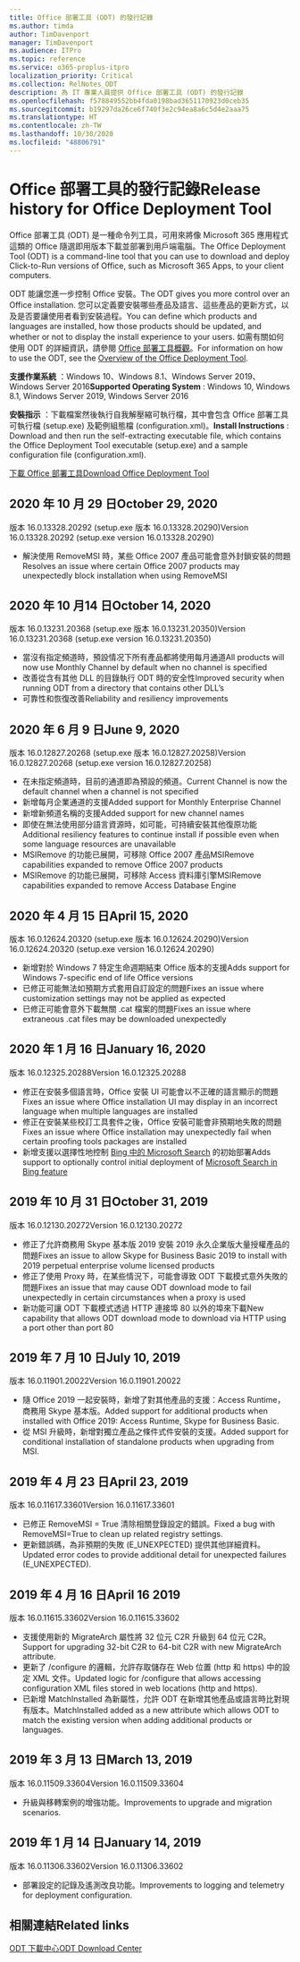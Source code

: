 ```yaml
---
title: Office 部署工具 (ODT) 的發行記錄
ms.author: timda
author: TimDavenport
manager: TimDavenport
ms.audience: ITPro
ms.topic: reference
ms.service: o365-proplus-itpro
localization_priority: Critical
ms.collection: RelNotes_ODT
description: 為 IT 專業人員提供 Office 部署工具 (ODT) 的發行記錄
ms.openlocfilehash: f578849552bb4fda0198bad3651170923d0ceb35
ms.sourcegitcommit: b19297da26ce6f740f3e2c94ea8a6c5d4e2aaa75
ms.translationtype: HT
ms.contentlocale: zh-TW
ms.lasthandoff: 10/30/2020
ms.locfileid: "48806791"
---
```

# <a name="release-history-for-office-deployment-tool"></a><span data-ttu-id="c0013-103">Office 部署工具的發行記錄</span><span class="sxs-lookup"><span data-stu-id="c0013-103">Release history for Office Deployment Tool</span></span>

<span data-ttu-id="c0013-104">Office 部署工具 (ODT) 是一種命令列工具，可用來將像 Microsoft 365 應用程式這類的 Office 隨選即用版本下載並部署到用戶端電腦。</span><span class="sxs-lookup"><span data-stu-id="c0013-104">The Office Deployment Tool (ODT) is a command-line tool that you can use to download and deploy Click-to-Run versions of Office, such as Microsoft 365 Apps, to your client computers.</span></span> 


<span data-ttu-id="c0013-105">ODT 能讓您進一步控制 Office 安裝。</span><span class="sxs-lookup"><span data-stu-id="c0013-105">The ODT gives you more control over an Office installation.</span></span> <span data-ttu-id="c0013-106">您可以定義要安裝哪些產品及語言、這些產品的更新方式，以及是否要讓使用者看到安裝過程。</span><span class="sxs-lookup"><span data-stu-id="c0013-106">You can define which products and languages are installed, how those products should be updated, and whether or not to display the install experience to your users.</span></span> <span data-ttu-id="c0013-107">如需有關如何使用 ODT 的詳細資訊，請參閱 [Office 部署工具概觀](https://docs.microsoft.com/deployoffice/overview-of-the-office-2016-deployment-tool)。</span><span class="sxs-lookup"><span data-stu-id="c0013-107">For information on how to use the ODT, see the [Overview of the Office Deployment Tool](https://docs.microsoft.com/deployoffice/overview-of-the-office-2016-deployment-tool).</span></span>

 <span data-ttu-id="c0013-108">**支援作業系統** ：Windows 10、Windows 8.1、Windows Server 2019、Windows Server 2016</span><span class="sxs-lookup"><span data-stu-id="c0013-108">**Supported Operating System** : Windows 10, Windows 8.1, Windows Server 2019, Windows Server 2016</span></span> 
 
 <span data-ttu-id="c0013-109">**安裝指示** ：下載檔案然後執行自我解壓縮可執行檔，其中會包含 Office 部署工具可執行檔 (setup.exe) 及範例組態檔 (configuration.xml)。</span><span class="sxs-lookup"><span data-stu-id="c0013-109">**Install Instructions** : Download and then run the self-extracting executable file, which contains the Office Deployment Tool executable (setup.exe) and a sample configuration file (configuration.xml).</span></span> 

[<span data-ttu-id="c0013-110">下載 Office 部署工具</span><span class="sxs-lookup"><span data-stu-id="c0013-110">Download Office Deployment Tool</span></span>](https://www.microsoft.com/en-us/download/confirmation.aspx?id=49117)

## <a name="october-29-2020"></a><span data-ttu-id="c0013-111">2020 年 10 月 29 日</span><span class="sxs-lookup"><span data-stu-id="c0013-111">October 29, 2020</span></span>
<span data-ttu-id="c0013-112">版本 16.0.13328.20292 (setup.exe 版本 16.0.13328.20290)</span><span class="sxs-lookup"><span data-stu-id="c0013-112">Version 16.0.13328.20292 (setup.exe version 16.0.13328.20290)</span></span>
- <span data-ttu-id="c0013-113">解決使用 RemoveMSI 時，某些 Office 2007 產品可能會意外封鎖安裝的問題</span><span class="sxs-lookup"><span data-stu-id="c0013-113">Resolves an issue where certain Office 2007 products may unexpectedly block installation when using RemoveMSI</span></span>

## <a name="october-14-2020"></a><span data-ttu-id="c0013-114">2020 年 10 月14 日</span><span class="sxs-lookup"><span data-stu-id="c0013-114">October 14, 2020</span></span>
<span data-ttu-id="c0013-115">版本 16.0.13231.20368 (setup.exe 版本 16.0.13231.20350)</span><span class="sxs-lookup"><span data-stu-id="c0013-115">Version 16.0.13231.20368 (setup.exe version 16.0.13231.20350)</span></span>
- <span data-ttu-id="c0013-116">當沒有指定頻道時，預設情况下所有產品都將使用每月通道</span><span class="sxs-lookup"><span data-stu-id="c0013-116">All products will now use Monthly Channel by default when no channel is specified</span></span>
- <span data-ttu-id="c0013-117">改善從含有其他 DLL 的目錄執行 ODT 時的安全性</span><span class="sxs-lookup"><span data-stu-id="c0013-117">Improved security when running ODT from a directory that contains other DLL’s</span></span>
- <span data-ttu-id="c0013-118">可靠性和恢復改善</span><span class="sxs-lookup"><span data-stu-id="c0013-118">Reliability and resiliency improvements</span></span>

## <a name="june-9-2020"></a><span data-ttu-id="c0013-119">2020 年 6 月 9 日</span><span class="sxs-lookup"><span data-stu-id="c0013-119">June 9, 2020</span></span>

<span data-ttu-id="c0013-120">版本 16.0.12827.20268 (setup.exe 版本 16.0.12827.20258)</span><span class="sxs-lookup"><span data-stu-id="c0013-120">Version 16.0.12827.20268 (setup.exe version 16.0.12827.20258)</span></span>
- <span data-ttu-id="c0013-121">在未指定頻道時，目前的通道即為預設的頻道。</span><span class="sxs-lookup"><span data-stu-id="c0013-121">Current Channel is now the default channel when a channel is not specified</span></span>
- <span data-ttu-id="c0013-122">新增每月企業通道的支援</span><span class="sxs-lookup"><span data-stu-id="c0013-122">Added support for Monthly Enterprise Channel</span></span>
- <span data-ttu-id="c0013-123">新增新頻道名稱的支援</span><span class="sxs-lookup"><span data-stu-id="c0013-123">Added support for new channel names</span></span>
- <span data-ttu-id="c0013-124">即使在無法使用部分語言資源時，如可能，可持續安裝其他復原功能</span><span class="sxs-lookup"><span data-stu-id="c0013-124">Additional resiliency features to continue install if possible even when some language resources are unavailable</span></span>
- <span data-ttu-id="c0013-125">MSIRemove 的功能已展開，可移除 Office 2007 產品</span><span class="sxs-lookup"><span data-stu-id="c0013-125">MSIRemove capabilities expanded to remove Office 2007 products</span></span>
- <span data-ttu-id="c0013-126">MSIRemove 的功能已展開，可移除 Access 資料庫引擎</span><span class="sxs-lookup"><span data-stu-id="c0013-126">MSIRemove capabilities expanded to remove Access Database Engine</span></span> 

## <a name="april-15-2020"></a><span data-ttu-id="c0013-127">2020 年 4 月 15 日</span><span class="sxs-lookup"><span data-stu-id="c0013-127">April 15, 2020</span></span>

<span data-ttu-id="c0013-128">版本 16.0.12624.20320 (setup.exe 版本 16.0.12624.20290)</span><span class="sxs-lookup"><span data-stu-id="c0013-128">Version 16.0.12624.20320 (setup.exe version 16.0.12624.20290)</span></span>
- <span data-ttu-id="c0013-129">新增對於 Windows 7 特定生命週期結束 Office 版本的支援</span><span class="sxs-lookup"><span data-stu-id="c0013-129">Adds support for Windows 7-specific end of life Office versions</span></span>
- <span data-ttu-id="c0013-130">已修正可能無法如預期方式套用自訂設定的問題</span><span class="sxs-lookup"><span data-stu-id="c0013-130">Fixes an issue where customization settings may not be applied as expected</span></span>
- <span data-ttu-id="c0013-131">已修正可能會意外下載無關 .cat 檔案的問題</span><span class="sxs-lookup"><span data-stu-id="c0013-131">Fixes an issue where extraneous .cat files may be downloaded unexpectedly</span></span>

## <a name="january-16-2020"></a><span data-ttu-id="c0013-132">2020 年 1 月 16 日</span><span class="sxs-lookup"><span data-stu-id="c0013-132">January 16, 2020</span></span>

<span data-ttu-id="c0013-133">版本 16.0.12325.20288</span><span class="sxs-lookup"><span data-stu-id="c0013-133">Version 16.0.12325.20288</span></span>
- <span data-ttu-id="c0013-134">修正在安裝多個語言時，Office 安裝 UI 可能會以不正確的語言顯示的問題</span><span class="sxs-lookup"><span data-stu-id="c0013-134">Fixes an issue where Office installation UI may display in an incorrect language when multiple languages are installed</span></span>
- <span data-ttu-id="c0013-135">修正在安裝某些校訂工具套件之後，Office 安裝可能會非預期地失敗的問題</span><span class="sxs-lookup"><span data-stu-id="c0013-135">Fixes an issue where Office installation may unexpectedly fail when certain proofing tools packages are installed</span></span>
- <span data-ttu-id="c0013-136">新增支援以選擇性地控制 [Bing 中的 Microsoft Search](https://go.microsoft.com/fwlink/p/?linkid=2109345) 的初始部署</span><span class="sxs-lookup"><span data-stu-id="c0013-136">Adds support to optionally control initial deployment of [Microsoft Search in Bing feature](https://go.microsoft.com/fwlink/p/?linkid=2109345)</span></span>


## <a name="october-31-2019"></a><span data-ttu-id="c0013-137">2019 年 10 月 31 日</span><span class="sxs-lookup"><span data-stu-id="c0013-137">October 31, 2019</span></span>

<span data-ttu-id="c0013-138">版本 16.0.12130.20272</span><span class="sxs-lookup"><span data-stu-id="c0013-138">Version 16.0.12130.20272</span></span>
- <span data-ttu-id="c0013-139">修正了允許商務用 Skype 基本版 2019 安裝 2019 永久企業版大量授權產品的問題</span><span class="sxs-lookup"><span data-stu-id="c0013-139">Fixes an issue to allow Skype for Business Basic 2019 to install with 2019 perpetual enterprise volume licensed products</span></span>
- <span data-ttu-id="c0013-140">修正了使用 Proxy 時，在某些情況下，可能會導致 ODT 下載模式意外失敗的問題</span><span class="sxs-lookup"><span data-stu-id="c0013-140">Fixes an issue that may cause ODT download mode to fail unexpectedly in certain circumstances when a proxy is used</span></span>
- <span data-ttu-id="c0013-141">新功能可讓 ODT 下載模式透過 HTTP 連接埠 80 以外的埠來下載</span><span class="sxs-lookup"><span data-stu-id="c0013-141">New capability that allows ODT download mode to download via HTTP using a port other than port 80</span></span>


## <a name="july-10-2019"></a><span data-ttu-id="c0013-142">2019 年 7 月 10 日</span><span class="sxs-lookup"><span data-stu-id="c0013-142">July 10, 2019</span></span>

<span data-ttu-id="c0013-143">版本 16.0.11901.20022</span><span class="sxs-lookup"><span data-stu-id="c0013-143">Version 16.0.11901.20022</span></span>
- <span data-ttu-id="c0013-144">隨 Office 2019 一起安裝時，新增了對其他產品的支援：Access Runtime，商務用 Skype 基本版。</span><span class="sxs-lookup"><span data-stu-id="c0013-144">Added support for additional products when installed with Office 2019: Access Runtime, Skype for Business Basic.</span></span>
- <span data-ttu-id="c0013-145">從 MSI 升級時，新增對獨立產品之條件式件安裝的支援。</span><span class="sxs-lookup"><span data-stu-id="c0013-145">Added support for conditional installation of standalone products when upgrading from MSI.</span></span>

## <a name="april-23-2019"></a><span data-ttu-id="c0013-146">2019 年 4 月 23 日</span><span class="sxs-lookup"><span data-stu-id="c0013-146">April 23, 2019</span></span>

<span data-ttu-id="c0013-147">版本 16.0.11617.33601</span><span class="sxs-lookup"><span data-stu-id="c0013-147">Version 16.0.11617.33601</span></span>
- <span data-ttu-id="c0013-148">已修正 RemoveMSI = True 清除相關登錄設定的錯誤。</span><span class="sxs-lookup"><span data-stu-id="c0013-148">Fixed a bug with RemoveMSI=True to clean up related registry settings.</span></span>
- <span data-ttu-id="c0013-149">更新錯誤碼，為非預期的失敗 (E_UNEXPECTED) 提供其他詳細資料。</span><span class="sxs-lookup"><span data-stu-id="c0013-149">Updated error codes to provide additional detail for unexpected failures (E_UNEXPECTED).</span></span>

## <a name="april-16-2019"></a><span data-ttu-id="c0013-150">2019 年 4 月 16 日</span><span class="sxs-lookup"><span data-stu-id="c0013-150">April 16 2019</span></span>

<span data-ttu-id="c0013-151">版本 16.0.11615.33602</span><span class="sxs-lookup"><span data-stu-id="c0013-151">Version 16.0.11615.33602</span></span>
- <span data-ttu-id="c0013-152">支援使用新的 MigrateArch 屬性將 32 位元 C2R 升級到 64 位元 C2R。</span><span class="sxs-lookup"><span data-stu-id="c0013-152">Support for upgrading 32-bit C2R to 64-bit C2R with new MigrateArch attribute.</span></span>
- <span data-ttu-id="c0013-153">更新了 /configure 的邏輯，允許存取儲存在 Web 位置 (http 和 https) 中的設定 XML 文件。</span><span class="sxs-lookup"><span data-stu-id="c0013-153">Updated logic for /configure that allows accessing configuration XML files stored in web locations (http and https).</span></span>
- <span data-ttu-id="c0013-154">已新增 MatchInstalled 為新屬性，允許 ODT 在新增其他產品或語言時比對現有版本。</span><span class="sxs-lookup"><span data-stu-id="c0013-154">MatchInstalled added as a new attribute which allows ODT to match the existing version when adding additional products or languages.</span></span>

## <a name="march-13-2019"></a><span data-ttu-id="c0013-155">2019 年 3 月 13 日</span><span class="sxs-lookup"><span data-stu-id="c0013-155">March 13, 2019</span></span>

<span data-ttu-id="c0013-156">版本 16.0.11509.33604</span><span class="sxs-lookup"><span data-stu-id="c0013-156">Version 16.0.11509.33604</span></span>
- <span data-ttu-id="c0013-157">升級與移轉案例的增強功能。</span><span class="sxs-lookup"><span data-stu-id="c0013-157">Improvements to upgrade and migration scenarios.</span></span>

## <a name="january-14-2019"></a><span data-ttu-id="c0013-158">2019 年 1 月 14 日</span><span class="sxs-lookup"><span data-stu-id="c0013-158">January 14, 2019</span></span>

<span data-ttu-id="c0013-159">版本 16.0.11306.33602</span><span class="sxs-lookup"><span data-stu-id="c0013-159">Version 16.0.11306.33602</span></span>
- <span data-ttu-id="c0013-160">部署設定的記錄及遙測改良功能。</span><span class="sxs-lookup"><span data-stu-id="c0013-160">Improvements to logging and telemetry for deployment configuration.</span></span>


## <a name="related-links"></a><span data-ttu-id="c0013-161">相關連結</span><span class="sxs-lookup"><span data-stu-id="c0013-161">Related links</span></span>

[<span data-ttu-id="c0013-162">ODT 下載中心</span><span class="sxs-lookup"><span data-stu-id="c0013-162">ODT Download Center</span></span>](https://www.microsoft.com/en-us/download/details.aspx?id=49117)